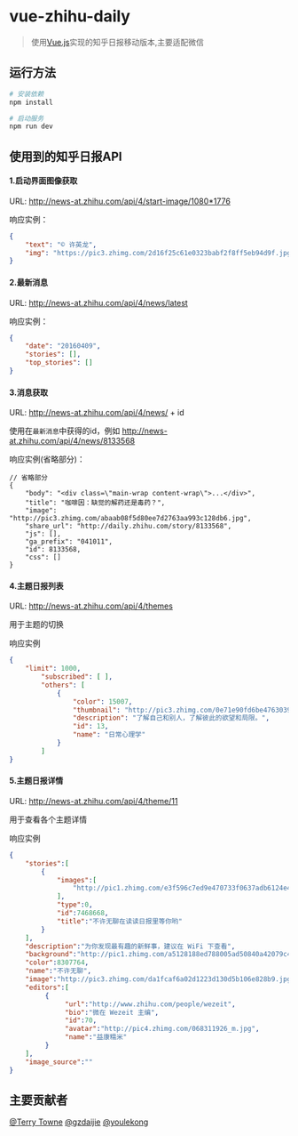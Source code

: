 # vue-zhihu-daily

> 使用[Vue.js](https://github.com/vuejs/vue)实现的知乎日报移动版本,主要适配微信

## 运行方法
```bash
# 安装依赖
npm install

# 启动服务
npm run dev
```

## 使用到的知乎日报API
#### 1.启动界面图像获取

URL: http://news-at.zhihu.com/api/4/start-image/1080*1776

响应实例：
```json
{
    "text": "© 许英龙",
    "img": "https://pic3.zhimg.com/2d16f25c61e0323babf2f8ff5eb94d9f.jpg"
}
```

####  2.最新消息

URL: http://news-at.zhihu.com/api/4/news/latest

响应实例：
```json
{
    "date": "20160409",
    "stories": [],
    "top_stories": []
}
```

####  3.消息获取
URL: http://news-at.zhihu.com/api/4/news/ + id

使用在`最新消息`中获得的id，例如 http://news-at.zhihu.com/api/4/news/8133568

响应实例(省略部分)：
```
// 省略部分
{
    "body": "<div class=\"main-wrap content-wrap\">...</div>",
    "title": "咖啡因：缺觉的解药还是毒药？",
    "image": "http://pic3.zhimg.com/abaab08f5d80ee7d2763aa993c128db6.jpg",
    "share_url": "http://daily.zhihu.com/story/8133568",
    "js": [],
    "ga_prefix": "041011",
    "id": 8133568,
    "css": []
}
```
#### 4.主题日报列表
URL: http://news-at.zhihu.com/api/4/themes

用于主题的切换

响应实例
```JSON
{
    "limit": 1000,
        "subscribed": [ ],
        "others": [
            {
                "color": 15007,
                "thumbnail": "http://pic3.zhimg.com/0e71e90fd6be47630399d63c58beebfc.jpg",
                "description": "了解自己和别人，了解彼此的欲望和局限。",
                "id": 13,
                "name": "日常心理学"
            }
        ]
}
```
#### 5.主题日报详情
URL: http://news-at.zhihu.com/api/4/theme/11

用于查看各个主题详情

响应实例
```JSON
{
    "stories":[
        {
            "images":[
                "http://pic1.zhimg.com/e3f596c7ed9e470733f0637adb6124e4.jpg"
            ],
            "type":0,
            "id":7468668,
            "title":"不许无聊在读读日报里等你哟"
        }
    ],
    "description":"为你发现最有趣的新鲜事，建议在 WiFi 下查看",
    "background":"http://pic1.zhimg.com/a5128188ed788005ad50840a42079c41.jpg",
    "color":8307764,
    "name":"不许无聊",
    "image":"http://pic3.zhimg.com/da1fcaf6a02d1223d130d5b106e828b9.jpg",
    "editors":[
         {
              "url":"http://www.zhihu.com/people/wezeit",
              "bio":"微在 Wezeit 主编",
              "id":70,
              "avatar":"http://pic4.zhimg.com/068311926_m.jpg",
              "name":"益康糯米"
         }
    ],
    "image_source":""
}
```

## 主要贡献者
[@Terry Towne](https://github.com/terrytowne)
[@gzdaijie](https://github.com/gzdaijie)
[@youlekong](https://github.com/youlekong)
